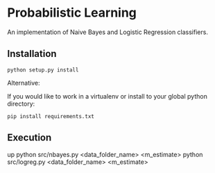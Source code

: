 # Probabilistic Learning

An implementation of Naive Bayes and Logistic Regression classifiers.

## Installation

    python setup.py install
    
Alternative:

If you would like to work in a virtualenv or install to your global python directory:

    pip install requirements.txt
    
## Execution
up
    python src/nbayes.py <data_folder_name> <m_estimate>
    python src/logreg.py <data_folder_name> <m_estimate>